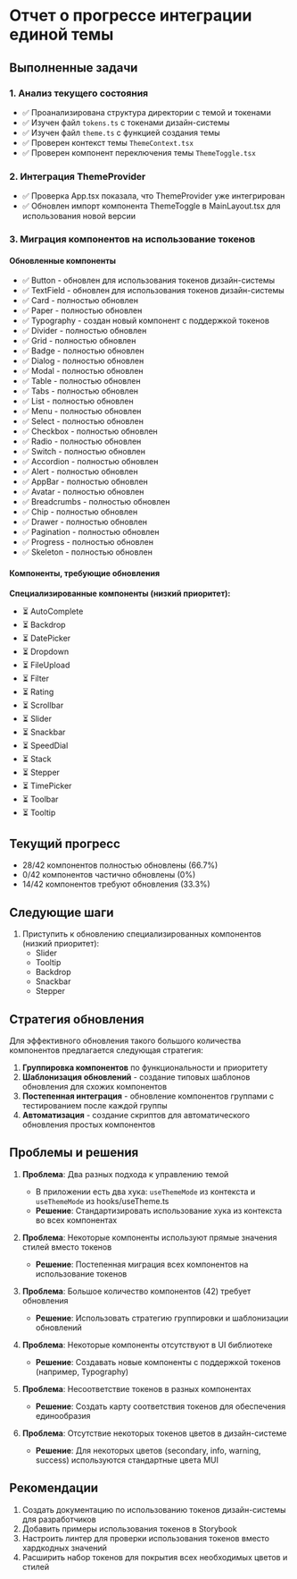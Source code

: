 # Отчет о прогрессе интеграции единой темы

## Выполненные задачи

### 1. Анализ текущего состояния

- ✅ Проанализирована структура директории с темой и токенами
- ✅ Изучен файл `tokens.ts` с токенами дизайн-системы
- ✅ Изучен файл `theme.ts` с функцией создания темы
- ✅ Проверен контекст темы `ThemeContext.tsx`
- ✅ Проверен компонент переключения темы `ThemeToggle.tsx`

### 2. Интеграция ThemeProvider

- ✅ Проверка App.tsx показала, что ThemeProvider уже интегрирован
- ✅ Обновлен импорт компонента ThemeToggle в MainLayout.tsx для использования новой версии

### 3. Миграция компонентов на использование токенов

#### Обновленные компоненты

- ✅ Button - обновлен для использования токенов дизайн-системы
- ✅ TextField - обновлен для использования токенов дизайн-системы
- ✅ Card - полностью обновлен
- ✅ Paper - полностью обновлен
- ✅ Typography - создан новый компонент с поддержкой токенов
- ✅ Divider - полностью обновлен
- ✅ Grid - полностью обновлен
- ✅ Badge - полностью обновлен
- ✅ Dialog - полностью обновлен
- ✅ Modal - полностью обновлен
- ✅ Table - полностью обновлен
- ✅ Tabs - полностью обновлен
- ✅ List - полностью обновлен
- ✅ Menu - полностью обновлен
- ✅ Select - полностью обновлен
- ✅ Checkbox - полностью обновлен
- ✅ Radio - полностью обновлен
- ✅ Switch - полностью обновлен
- ✅ Accordion - полностью обновлен
- ✅ Alert - полностью обновлен
- ✅ AppBar - полностью обновлен
- ✅ Avatar - полностью обновлен
- ✅ Breadcrumbs - полностью обновлен
- ✅ Chip - полностью обновлен
- ✅ Drawer - полностью обновлен
- ✅ Pagination - полностью обновлен
- ✅ Progress - полностью обновлен
- ✅ Skeleton - полностью обновлен

#### Компоненты, требующие обновления

**Специализированные компоненты (низкий приоритет):**
- ⏳ AutoComplete
- ⏳ Backdrop
- ⏳ DatePicker
- ⏳ Dropdown
- ⏳ FileUpload
- ⏳ Filter
- ⏳ Rating
- ⏳ Scrollbar
- ⏳ Slider
- ⏳ Snackbar
- ⏳ SpeedDial
- ⏳ Stack
- ⏳ Stepper
- ⏳ TimePicker
- ⏳ Toolbar
- ⏳ Tooltip

## Текущий прогресс

- 28/42 компонентов полностью обновлены (66.7%)
- 0/42 компонентов частично обновлены (0%)
- 14/42 компонентов требуют обновления (33.3%)

## Следующие шаги

1. Приступить к обновлению специализированных компонентов (низкий приоритет):
   - Slider
   - Tooltip
   - Backdrop
   - Snackbar
   - Stepper

## Стратегия обновления

Для эффективного обновления такого большого количества компонентов предлагается следующая стратегия:

1. **Группировка компонентов** по функциональности и приоритету
2. **Шаблонизация обновлений** - создание типовых шаблонов обновления для схожих компонентов
3. **Постепенная интеграция** - обновление компонентов группами с тестированием после каждой группы
4. **Автоматизация** - создание скриптов для автоматического обновления простых компонентов

## Проблемы и решения

1. **Проблема**: Два разных подхода к управлению темой
   - В приложении есть два хука: `useThemeMode` из контекста и `useThemeMode` из hooks/useTheme.ts
   - **Решение**: Стандартизировать использование хука из контекста во всех компонентах

2. **Проблема**: Некоторые компоненты используют прямые значения стилей вместо токенов
   - **Решение**: Постепенная миграция всех компонентов на использование токенов

3. **Проблема**: Большое количество компонентов (42) требует обновления
   - **Решение**: Использовать стратегию группировки и шаблонизации обновлений

4. **Проблема**: Некоторые компоненты отсутствуют в UI библиотеке
   - **Решение**: Создавать новые компоненты с поддержкой токенов (например, Typography)

5. **Проблема**: Несоответствие токенов в разных компонентах
   - **Решение**: Создать карту соответствия токенов для обеспечения единообразия

6. **Проблема**: Отсутствие некоторых токенов цветов в дизайн-системе
   - **Решение**: Для некоторых цветов (secondary, info, warning, success) используются стандартные цвета MUI

## Рекомендации

1. Создать документацию по использованию токенов дизайн-системы для разработчиков
2. Добавить примеры использования токенов в Storybook
3. Настроить линтер для проверки использования токенов вместо хардкодных значений
4. Расширить набор токенов для покрытия всех необходимых цветов и стилей 